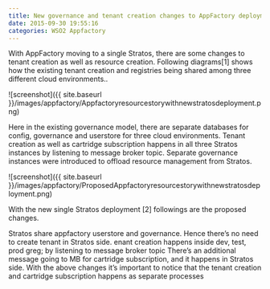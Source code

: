 ```yaml
---
title: New governance and tenant creation changes to AppFactory deployment
date: 2015-09-30 19:55:16
categories: WSO2 Appfactory
---
```


With AppFactory moving to a single Stratos, there are some changes to tenant creation as well as resource creation. Following diagrams[1] shows how the existing tenant creation and registries being shared among three different cloud environments..

![screenshot]({{ site.baseurl }}/images/appfactory/Appfactoryresourcestorywithnewstratosdeployment.png)

Here in the existing governance model, there are separate databases for config, governance and userstore for three cloud environments. Tenant creation as well as cartridge subscription happens in all three Stratos instances by listening to message broker topic. Separate governance instances were introduced to offload resource management from Stratos.

![screenshot]({{ site.baseurl }}/images/appfactory/ProposedAppfactoryresourcestorywithnewstratosdeployment.png)

With the new single Stratos deployment [2] followings are the proposed changes.

Stratos share appfactory userstore and governance. Hence there’s no need to create tenant in Stratos side.
enant creation happens inside dev, test, prod greg; by listening to message broker topic
There’s an additional message going to MB for cartridge subscription, and it happens in Stratos side.
With the above changes it’s important to notice that the tenant creation and cartridge subscription happens as separate processes
